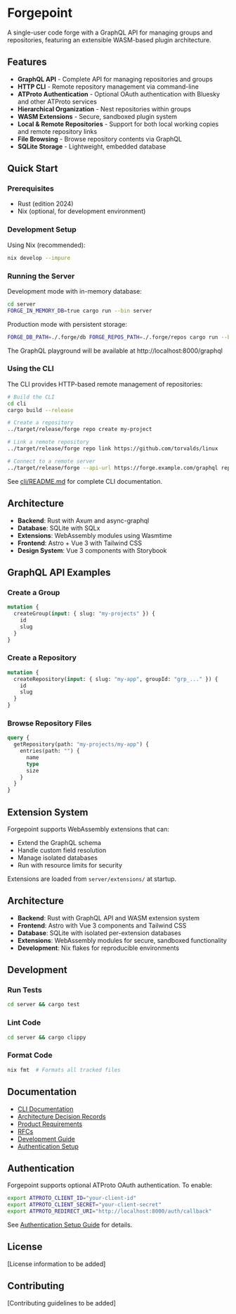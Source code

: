 # Forgepoint

A single-user code forge with a GraphQL API for managing groups and repositories, featuring an extensible WASM-based plugin architecture.

## Features

- **GraphQL API** - Complete API for managing repositories and groups
- **HTTP CLI** - Remote repository management via command-line
- **ATProto Authentication** - Optional OAuth authentication with Bluesky and other ATProto services
- **Hierarchical Organization** - Nest repositories within groups
- **WASM Extensions** - Secure, sandboxed plugin system
- **Local & Remote Repositories** - Support for both local working copies and remote repository links
- **File Browsing** - Browse repository contents via GraphQL
- **SQLite Storage** - Lightweight, embedded database

## Quick Start

### Prerequisites

- Rust (edition 2024)
- Nix (optional, for development environment)

### Development Setup

Using Nix (recommended):
```bash
nix develop --impure
```

### Running the Server

Development mode with in-memory database:
```bash
cd server
FORGE_IN_MEMORY_DB=true cargo run --bin server
```

Production mode with persistent storage:
```bash
FORGE_DB_PATH=./.forge/db FORGE_REPOS_PATH=./.forge/repos cargo run --bin server
```

The GraphQL playground will be available at http://localhost:8000/graphql

### Using the CLI

The CLI provides HTTP-based remote management of repositories:

```bash
# Build the CLI
cd cli
cargo build --release

# Create a repository
../target/release/forge repo create my-project

# Link a remote repository
../target/release/forge repo link https://github.com/torvalds/linux

# Connect to a remote server
../target/release/forge --api-url https://forge.example.com/graphql repo create my-project
```

See [cli/README.md](cli/README.md) for complete CLI documentation.

## Architecture

- **Backend**: Rust with Axum and async-graphql
- **Database**: SQLite with SQLx
- **Extensions**: WebAssembly modules using Wasmtime
- **Frontend**: Astro + Vue 3 with Tailwind CSS
- **Design System**: Vue 3 components with Storybook

## GraphQL API Examples

### Create a Group
```graphql
mutation {
  createGroup(input: { slug: "my-projects" }) {
    id
    slug
  }
}
```

### Create a Repository
```graphql
mutation {
  createRepository(input: { slug: "my-app", groupId: "grp_..." }) {
    id
    slug
  }
}
```

### Browse Repository Files
```graphql
query {
  getRepository(path: "my-projects/my-app") {
    entries(path: "") {
      name
      type
      size
    }
  }
}
```

## Extension System

Forgepoint supports WebAssembly extensions that can:
- Extend the GraphQL schema
- Handle custom field resolution
- Manage isolated databases
- Run with resource limits for security

Extensions are loaded from `server/extensions/` at startup.

## Architecture

- **Backend**: Rust with GraphQL API and WASM extension system
- **Frontend**: Astro with Vue 3 components and Tailwind CSS
- **Database**: SQLite with isolated per-extension databases
- **Extensions**: WebAssembly modules for secure, sandboxed functionality
- **Development**: Nix flakes for reproducible environments

## Development

### Run Tests
```bash
cd server && cargo test
```

### Lint Code
```bash
cd server && cargo clippy
```

### Format Code
```bash
nix fmt  # Formats all tracked files
```

## Documentation

- [CLI Documentation](cli/README.md)
- [Architecture Decision Records](docs/adrs/)
- [Product Requirements](docs/prds/)
- [RFCs](docs/rfcs/)
- [Development Guide](CLAUDE.md)
- [Authentication Setup](docs/guides/authentication.md)

## Authentication

Forgepoint supports optional ATProto OAuth authentication. To enable:

```bash
export ATPROTO_CLIENT_ID="your-client-id"
export ATPROTO_CLIENT_SECRET="your-client-secret"
export ATPROTO_REDIRECT_URI="http://localhost:8000/auth/callback"
```

See [Authentication Setup Guide](docs/guides/authentication.md) for details.

## License

[License information to be added]

## Contributing

[Contributing guidelines to be added]
